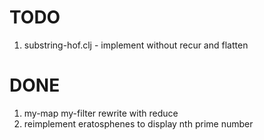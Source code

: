 # TODO

1. substring-hof.clj - implement without recur and flatten

# DONE

1. my-map my-filter rewrite with reduce
2. reimplement eratosphenes to display nth prime number
